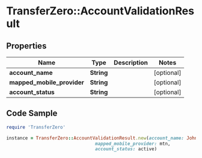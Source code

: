 # TransferZero::AccountValidationResult

## Properties

Name | Type | Description | Notes
------------ | ------------- | ------------- | -------------
**account_name** | **String** |  | [optional] 
**mapped_mobile_provider** | **String** |  | [optional] 
**account_status** | **String** |  | [optional] 

## Code Sample

```ruby
require 'TransferZero'

instance = TransferZero::AccountValidationResult.new(account_name: John Smith,
                                 mapped_mobile_provider: mtn,
                                 account_status: active)
```


